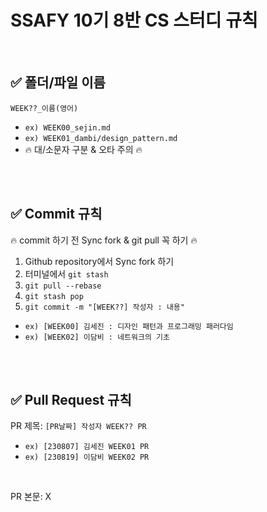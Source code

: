 # SSAFY 10기 8반 CS 스터디 규칙 

<br />


## ✅ 폴더/파일 이름
`WEEK??_이름(영어)`
- `ex) WEEK00_sejin.md`
- `ex) WEEK01_dambi/design_pattern.md`
- 🔥 대/소문자 구분 & 오타 주의 🔥

<br />
<br />

## ✅ Commit 규칙
🔥 commit 하기 전 Sync fork & git pull 꼭 하기 🔥
1. Github repository에서 Sync fork 하기
2. 터미널에서 `git stash`
3. `git pull --rebase`
4. `git stash pop`
5. `git commit -m "[WEEK??] 작성자 : 내용"`
- `ex) [WEEK00] 김세진 : 디자인 패턴과 프로그래밍 패러다임`
- `ex) [WEEK02] 이담비 : 네트워크의 기초`


<br />
<br />

## ✅ Pull Request 규칙
PR 제목: `[PR날짜] 작성자 WEEK?? PR`
- `ex) [230807] 김세진 WEEK01 PR`
- `ex) [230819] 이담비 WEEK02 PR`

<br />

PR 본문: X

<br />


